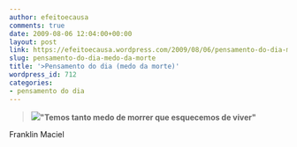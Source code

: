 ```yaml
---
author: efeitoecausa
comments: true
date: 2009-08-06 12:04:00+00:00
layout: post
link: https://efeitoecausa.wordpress.com/2009/08/06/pensamento-do-dia-medo-da-morte/
slug: pensamento-do-dia-medo-da-morte
title: '>Pensamento do dia (medo da morte)'
wordpress_id: 712
categories:
- pensamento do dia
---
```


>[![](http://efeitoecausa.files.wordpress.com/2009/08/medo-de-amigos1.jpg?w=209)](http://efeitoecausa.files.wordpress.com/2009/08/medo-de-amigos1.jpg)**"Temos tanto medo de morrer que esquecemos de viver"**

Franklin Maciel
